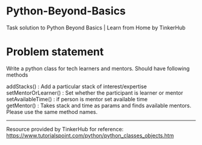 # Python-Beyond-Basics
Task solution to Python Beyond Basics | Learn from Home by TinkerHub

# Problem statement
Write a python class for tech learners and mentors. Should have following methods

addStacks() : Add a particular stack of interest/expertise                                                              
setMentorOrLearner() : Set whether the participant is learner or mentor                                            
setAvailableTime() : if person is mentor set available time                                                           
getMentor() : Takes stack and time as params and finds available mentors.                                                    
Please use the same method names.                                                                                
_______________________________________________________________________________________________________________________________
Resource provided by TinkerHub for reference:                                                                                              
https://www.tutorialspoint.com/python/python_classes_objects.htm

